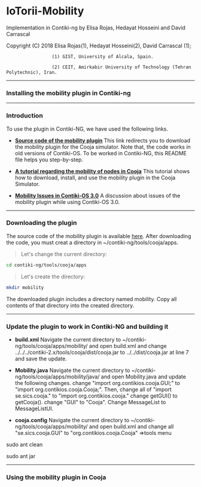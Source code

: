 # IoTorii-Mobility

Implementation in Contiki-ng by Elisa Rojas, Hedayat Hosseini and David Carrascal

Copyright (C) 2018 Elisa Rojas(1), Hedayat Hosseini(2), David Carrascal (1);

                     (1) GIST, University of Alcala, Spain.
                     
                     (2) CEIT, Amirkabir University of Technology (Tehran Polytechnic), Iran.
                     

---
### Installing the mobility plugin in Contiki-ng

---
### Introduction

To use the plugin in Contiki-NG, we have used the following links.

* **[Source code of the mobility plugin](http://sourceforge.net/p/contikiprojects/code/HEAD/tree/sics.se/mobility/)** This link redirects you to download the mobility plugin for the Cooja simulator. Note that, the code works in old versions of Contiki-OS. To be worked in Contiki-NG, this README file helps you step-by-step.  

* **[A tutorial regarding the mobility of nodes in Cooja](https://anrg.usc.edu/contiki/index.php/Mobility_of_Nodes_in_Cooja)** This tutorial shows how to download, install, and use the mobility plugin in the Cooja Simulator.

* **[Mobility Issues in Contiki-OS 3.0](https://github.com/contiki-os/contiki/issues/2341)** A discussion about issues of the mobility plugin while using Contiki-OS 3.0.

---
### Downloading the plugin

The source code of the mobility plugin is available [here](http://sourceforge.net/p/contikiprojects/code/HEAD/tree/sics.se/mobility/). After downloading the code, you must creat a directory in ~/contiki-ng/tools/cooja/apps.

> Let's change the current directory:
```bash
cd contiki-ng/tools/cooja/apps
```

> Let's create the directory:
```bash
mkdir mobility
```
The downloaded plugin includes a directory named mobility. Copy all contents of that directory into the created directory.

---
### Update the plugin to work in Contiki-NG and building it

* **build.xml** Navigate the current directory to ~/contiki-ng/tools/cooja/apps/mobility/ and open build.xml and change ../../../contiki-2.x/tools/cooja/dist/cooja.jar to ../../dist/cooja.jar at line 7 and save the update.

* **Mobility.java** Navigate the current directory to ~/contiki-ng/tools/cooja/apps/mobility/java/ and open Mobility.java and update the following changes. change "import org.contikios.cooja.GUI;" to "import org.contikios.cooja.Cooja;". Then, change all of "import se.sics.cooja." to "import org.contikios.cooja."
change getGUI() to getCooja(). change "GUI" to "Cooja". Change MessageList to MessageListUI.

* **cooja.config** Navigate the current directory to ~/contiki-ng/tools/cooja/apps/mobility/ and open build.xml and change all "se.sics.cooja.GUI" to "org.contikios.cooja.Cooja" =>tools menu

sudo ant clean

sudo ant jar

---                     
### Using the mobility plugin in Cooja
